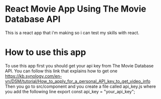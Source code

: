 # React Movie App Using The Movie Database API

This is a react app that i'm making so i can test my skills with react.

# How to use this app

To use this app first you should get your api key from The Movie Database API.
You can follow this link that explains how to get one 
https://kb.synology.com/en-vn/DSM/tutorial/How_to_apply_for_a_personal_API_key_to_get_video_info
Then you go to src/component and you create a file called api_key.js where you add the following line
export const api_key = "your_api_key";
